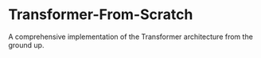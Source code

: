 # Transformer-From-Scratch
A comprehensive implementation of the Transformer architecture from the ground up.
